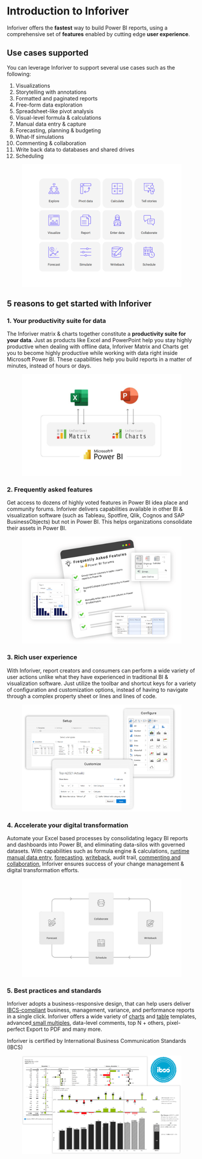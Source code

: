 # Introduction to Inforiver

Inforiver offers the **fastest** way to build Power BI reports, using a comprehensive set of **features** enabled by cutting edge **user experience**.

## **Use cases supported**

You can leverage Inforiver to support several use cases such as the following:&#x20;

1. Visualizations
2. Storytelling with annotations
3. Formatted and paginated reports
4. Free-form data exploration
5. Spreadsheet-like pivot analysis
6. Visual-level formula & calculations
7. Manual data entry & capture
8. Forecasting, planning & budgeting
9. What-If simulations
10. Commenting & collaboration
11. Write back data to databases and shared drives
12. Scheduling

<figure><img src=".gitbook/assets/inforiver-use-cases.png" alt=""><figcaption></figcaption></figure>

## 5 reasons to get started with Inforiver

### **1. Your productivity suite for data**

The Inforiver matrix & charts together constitute a **productivity suite for your data**. Just as products like Excel and PowerPoint help you stay highly productive when dealing with offline data, Inforiver Matrix and Charts get you to become highly productive while working with data right inside Microsoft Power BI. These capabilities help you build reports in a matter of minutes, instead of hours or days.&#x20;

<figure><img src=".gitbook/assets/why-inforiver-business-productivity-suite-data.png" alt=""><figcaption></figcaption></figure>

### **2. Frequently asked features**

Get access to dozens of highly voted features in Power BI idea place and community forums. Inforiver delivers capabilities available in other BI & visualization software (such as Tableau, Spotfire, Qlik, Cognos and SAP BusinessObjects) but not in Power BI. This helps organizations consolidate their assets in Power BI.

<figure><img src=".gitbook/assets/why-inforiver-frequently-asked-features.png" alt=""><figcaption></figcaption></figure>

### **3. Rich user experience**

With Inforiver, report creators and consumers can perform a wide variety of user actions unlike what they have experienced in traditional BI & visualization software. Just utilize the toolbar and shortcut keys for a variety of configuration and customization options, instead of having to navigate through a complex property sheet or lines and lines of code.

<figure><img src=".gitbook/assets/why-inforiver-user-centric-design.png" alt=""><figcaption></figcaption></figure>

### **4. Accelerate your digital transformation**

Automate your Excel based processes by consolidating legacy BI reports and dashboards into Power BI, and eliminating data-silos with governed datasets. With capabilities such as formula engine & calculations, [runtime manual data entry](https://inforiver.com/blog/writeback/5-types-manual-data-entry-powerbi-table-matrix/), [forecasting](https://inforiver.com/blog/general/5-ways-to-run-dynamic-what-if-simulations-in-power-bi/), [writeback](https://inforiver.com/writeback-powerbi/), audit trail, [commenting and collaboration](https://inforiver.com/collaborate-powerbi/), Inforiver ensures success of your change management & digital transformation efforts.

<figure><img src=".gitbook/assets/why-inforiver-digital-transformation.png" alt=""><figcaption></figcaption></figure>

### **5. Best practices and standards**

Inforiver adopts a business-responsive design, that can help users deliver [IBCS-compliant](https://inforiver.com/ibcs-reports-powerbi/) business, management, variance, and performance reports in a single click. Inforiver offers a wide variety of [charts](https://inforiver.com/ibcs-reports-powerbi/ibcs-charts-powerbi/) and [table](https://inforiver.com/ibcs-reports-powerbi/ibcs-tables-powerbi/) templates, advanced[ small multiples](https://inforiver.com/advanced-small-multiples-powerbi/), data-level comments, top N + others, pixel-perfect Export to PDF and many more.

Inforiver is certified by International Business Communication Standards (IBCS)

<figure><img src=".gitbook/assets/why-inforiver-ibcs-standards-best-practices.png" alt=""><figcaption></figcaption></figure>
